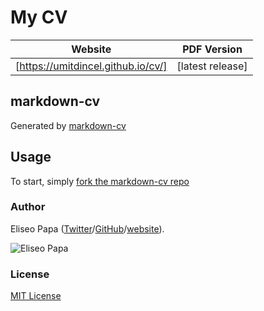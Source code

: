 # My CV

| Website                       | PDF Version      |
|----------------------------   |------------------|
| [https://umitdincel.github.io/cv/] | [latest release] |

## markdown-cv

Generated by [markdown-cv](https://github.com/elipapa/markdown-cv)

## Usage

To start, simply [fork the markdown-cv repo](https://github.com/elipapa/markdown-cv)


### Author

Eliseo Papa ([Twitter](http://twitter.com/elipapa)/[GitHub](http://github.com/elipapa)/[website](https://elipapa.github.io)).

![Eliseo Papa](https://s.gravatar.com/avatar/eae1f0c01afda2bed9ce9cb88f6873f6?s=100)

### License

[MIT License](https://github.com/elipapa/markdown-cv/blob/master/LICENSE)
